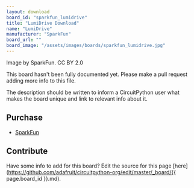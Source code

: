 ```yaml
---
layout: download
board_id: "sparkfun_lumidrive"
title: "LumiDrive Download"
name: "LumiDrive"
manufacturer: "SparkFun"
board_url: ""
board_image: "/assets/images/boards/sparkfun_lumidrive.jpg"
---
```


Image by SparkFun. CC BY 2.0

This board hasn't been fully documented yet. Please make a pull request adding more info to this file.

The description should be written to inform a CircuitPython user what makes the board unique and link to relevant info about it.

## Purchase
* [SparkFun](https://www.sparkfun.com/products/14779)

## Contribute

Have some info to add for this board? Edit the source for this page [here](https://github.com/adafruit/circuitpython-org/edit/master/_board/{{ page.board_id }}.md).
